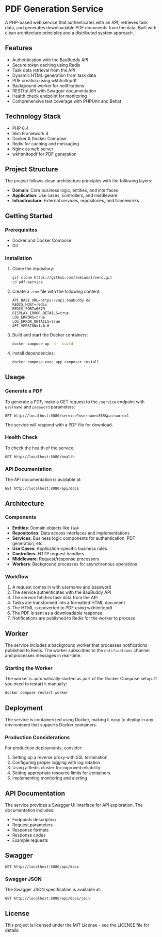 # PDF Generation Service

A PHP-based web service that authenticates with an API, retrieves task data, and generates downloadable PDF documents from the data. Built with clean architecture principles and a distributed system approach.

## Features

- Authentication with the BauBuddy API
- Secure token caching using Redis
- Task data retrieval from the API
- Dynamic HTML generation from task data
- PDF creation using wkhtmltopdf
- Background worker for notifications
- RESTful API with Swagger documentation
- Health check endpoint for monitoring
- Comprehensive test coverage with PHPUnit and Behat

## Technology Stack

- PHP 8.4
- Slim Framework 4
- Docker & Docker Compose
- Redis for caching and messaging
- Nginx as web server
- wkhtmltopdf for PDF generation

## Project Structure

The project follows clean architecture principles with the following layers:

- **Domain**: Core business logic, entities, and interfaces
- **Application**: Use cases, controllers, and middleware
- **Infrastructure**: External services, repositories, and frameworks

## Getting Started

### Prerequisites

- Docker and Docker Compose
- Git

### Installation

1. Clone the repository:
   ```bash
   git clone https://github.com/zekiunal/vero.git
   cd pdf-service
   ```

2. Create a `.env` file with the following content:
   ```
   API_BASE_URL=https://api.baubuddy.de
   REDIS_HOST=redis
   REDIS_PORT=6379
   DISPLAY_ERROR_DETAILS=true
   LOG_ERRORS=true
   LOG_ERROR_DETAILS=true
   API_VERSION=1.0.0
   ```

3. Build and start the Docker containers:
   ```bash
   docker compose up -d --build
   ```

4. Install dependencies:
   ```bash
   docker compose exec app composer install
   ```

## Usage

### Generate a PDF

To generate a PDF, make a GET request to the `/service` endpoint with `username` and `password` parameters:

```
GET http://localhost:8080/service?username=365&password=1
```

The service will respond with a PDF file for download.

### Health Check

To check the health of the service:

```
GET http://localhost:8080/health
```

### API Documentation

The API documentation is available at:

```
GET http://localhost:8080/api/docs
```

## Architecture

### Components

- **Entities**: Domain objects like `Task`
- **Repositories**: Data access interfaces and implementations
- **Services**: Business logic components for authentication, PDF generation, etc.
- **Use Cases**: Application-specific business rules
- **Controllers**: HTTP request handlers
- **Middleware**: Request/response processors
- **Workers**: Background processes for asynchronous operations

### Workflow

1. A request comes in with username and password
2. The service authenticates with the BauBuddy API
3. The service fetches task data from the API
4. Tasks are transformed into a formatted HTML document
5. The HTML is converted to PDF using wkhtmltopdf
6. The PDF is sent as a downloadable response
7. Notifications are published to Redis for the worker to process


## Worker

The service includes a background worker that processes notifications published to Redis. The worker subscribes to the `notifications` channel and processes messages in real-time.

### Starting the Worker

The worker is automatically started as part of the Docker Compose setup. If you need to restart it manually:

```bash
docker compose restart worker
```

## Deployment

The service is containerized using Docker, making it easy to deploy in any environment that supports Docker containers.

### Production Considerations

For production deployments, consider:

1. Setting up a reverse proxy with SSL termination
2. Configuring proper logging with log rotation
3. Using a Redis cluster for improved reliability
4. Setting appropriate resource limits for containers
5. Implementing monitoring and alerting

## API Documentation

The service provides a Swagger UI interface for API exploration. The documentation includes:

- Endpoints description
- Request parameters
- Response formats
- Response codes
- Example requests

## Swagger

```
GET http://localhost:8080/api/docs
```

### Swagger JSON

The Swagger JSON specification is available at:

```
GET http://localhost:8080/api/docs/json
```

## License

This project is licensed under the MIT License - see the LICENSE file for details.